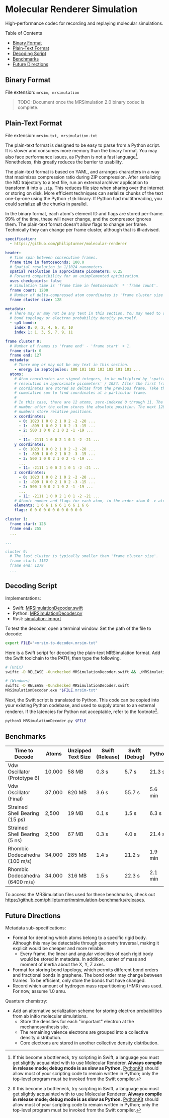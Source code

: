 # Molecular Renderer Simulation

High-performance codec for recording and replaying molecular simulations.

Table of Contents
- [Binary Format](#binary-format)
- [Plain-Text Format](#plain-text-format)
- [Decoding Script](#decoding-script)
- [Benchmarks](#benchmarks)
- [Future Directions](#future-directions)

## Binary Format

File extension: `mrsim, mrsimulation`

> TODO: Document once the MRSimulation 2.0 binary codec is complete.

## Plain-Text Format

File extension: `mrsim-txt, mrsimulation-txt`

The plain-text format is designed to be easy to parse from a Python script. It is slower and consumes more memory than the binary format. You may also face performance issues, as Python is not a fast language[^1]. Nonetheless, this greatly reduces the barrier to usability.

The plain-text format is based on YAML, and arranges characters in a way that maximizes compression ratio during ZIP compression. After serializing the MD trajectory to a text file, run an external archiver application to transform it into a `.zip`. This reduces file size when sharing over the internet or storing on disk. More efficient techniques can serialize chunks of the text one-by-one using the Python `zlib` library. If Python had multithreading, you could serialize all the chunks in parallel.

In the binary format, each atom's element ID and flags are stored per-frame. 99% of the time, these will never change, and the compressor ignores them. The plain-text format doesn't allow flags to change per frame. Technically they can change per frame cluster, although that is ill-advised.

```yml
specification:
  - https://github.com/philipturner/molecular-renderer 

header:
  # Time span between consecutive frames.
  frame time in femtoseconds: 100.0
  # Spatial resolution in 1/1024 nanometers.
  spatial resolution in approximate picometers: 0.25
  # Forward compatibility for an unimplemented optimization.
  uses checkpoints: false
  # Simulation time is 'frame time in femtoseconds' * 'frame count'.
  frame count: 1200
  # Number of delta-compressed atom coordinates is 'frame cluster size' - 1.
  frame cluster size: 128

metadata:
  # There may or may not be any text in this section. You may need to detect
  # bond topology or electron probability density yourself.
  - sp3 bonds:
    index 0: 0, 2, 4, 6, 8, 10
    index 1: 1, 3, 5, 7, 9, 11

frame cluster 0:
  # Number of frames is 'frame end' - 'frame start' + 1.
  frame start: 0
  frame end: 127
  metadata:
    # There may or may not be any text in this section.
    - energy in zeptojoules: 100 101 102 103 102 101 101 ...
  atoms:
    # Atom coordinates are signed integers, to be multiplied by 'spatial
    # resolution in approximate picometers' / 1024. After the first frame,
    # coordinates are stored as deltas from the previous frame. Take the
    # cumulative sum to find coordinates at a particular frame.
    #
    # In this case, there are 12 atoms, zero-indexed 0 through 11. The first
    # number after the colon stores the absolute position. The next 128 - 1
    # numbers store relative positions.
    x coordinates:
      - 0: 1023 1 0 0 2 1 0 2 -2 -20 ...
      - 1: -899 1 0 0 2 1 0 2 -3 -15 ...
      - 2: 500 1 0 0 2 1 0 2 -1 -19 ...
      ...
      - 11: -2111 1 0 0 2 1 0 1 -2 -21 ...
    y coordinates:
      - 0: 1023 1 0 0 2 1 0 2 -2 -20 ...
      - 1: -899 1 0 0 2 1 0 2 -3 -15 ...
      - 2: 500 1 0 0 2 1 0 2 -1 -19 ...
      ...
      - 11: -2111 1 0 0 2 1 0 1 -2 -21 ...
    z coordinates:
      - 0: 1023 1 0 0 2 1 0 2 -2 -20 ...
      - 1: -899 1 0 0 2 1 0 2 -3 -15 ...
      - 2: 500 1 0 0 2 1 0 2 -1 -19 ...
      ...
      - 11: -2111 1 0 0 2 1 0 1 -2 -21 ...
    # Atomic number and flags for each atom, in the order atom 0 -> atom 11.
    elements: 1 6 6 1 6 6 1 6 6 1 6 6
    flags: 0 0 0 0 0 0 0 0 0 0 0 0

cluster 1:
  frame start: 128
  frame end: 255
  ...

...

cluster 9:
  # The last cluster is typically smaller than 'frame cluster size'.
  frame start: 1152
  frame end: 1279
  ...
```

## Decoding Script

Implementations:
- Swift: [MRSimulationDecoder.swift](./Scripts/MRSimulationDecoder.swift)
- Python: [MRSimulationDecoder.py](./Scripts/MRSimulationDecoder.py)
- Rust: [simulation-import](../Sources/SimulationImport)

To test the decoder, open a terminal window. Set the path of the file to decode:

```bash
export FILE="<mrsim-to-decode>.mrsim-txt"
```

Here is a Swift script for decoding the plain-text MRSimulation format. Add the Swift toolchain to the PATH, then type the following.

```bash
# (Unix)
swiftc -D RELEASE -Ounchecked MRSimulationDecoder.swift && ./MRSimulationDecoder "$FILE" && rm ./MRSimulationDecoder

# (Windows)
swiftc -D RELEASE -Ounchecked MRSimulationDecoder.swift
MRSimulationDecoder.exe "$FILE.mrsim-txt"
```

Next, the Swift script is translated to Python. This code can be copied into your existing Python codebase, and used to supply atoms to an external renderer. If the latencies for Python not acceptable, refer to the footnote[^1].

```bash
python3 MRSimulationDecoder.py $FILE
```

## Benchmarks

| Time to Decode | Atoms | Unzipped Text Size      | Swift (Release) | Swift (Debug) | Python |
| ------------------------------ | ------ | ------ | ------ | ------ | ------- |
| Vdw Oscillator (Prototype 6)   | 10,000 | 58 MB  | 0.3 s  | 5.7 s  | 21.3 s  |
| Vdw Oscillator (Final)         | 37,000 | 820 MB | 3.6 s  | 55.7 s | 5.6 min |
| Strained Shell Bearing (15 ps) | 2,500  | 19 MB  | 0.1 s  | 1.5 s  | 6.3 s   |
| Strained Shell Bearing (5 ns)  | 2,500  | 67 MB  | 0.3 s  | 4.0 s  | 21.4 s  |
| Rhombic Dodecahedra (100 m/s)  | 34,000 | 285 MB | 1.4 s  | 21.2 s | 1.9 min |
| Rhombic Dodecahedra (6400 m/s) | 34,000 | 316 MB | 1.5 s  | 22.3 s | 2.1 min |

To access the MRSimulation files used for these benchmarks, check out https://github.com/philipturner/mrsimulation-benchmarks/releases.

## Future Directions

Metadata sub-specifications:
- Format for denoting which atoms belong to a specific rigid body. Although this may be detectable through geometry traversal, making it explicit would be cheaper and more reliable.
  - Every frame, the linear and angular velocities of each rigid body would be stored in metadata. In addition, center of mass and moment of inertia about the X, Y, Z axes.
- Format for storing bond topology, which permits different bond orders and fractional bonds in graphene. The bond order may change between frames. To be efficient, only store the bonds that have changed.
- Record which amount of hydrogen mass repartitioning (HMR) was used. For now, assume 1.0 amu.

Quantum chemistry:
- Add an alternative serialization scheme for storing electron probabilities from ab initio molecular simulations.
  - Store the densities for each "important" electron at the mechanosynthesis site.
  - The remaining valence electrons are grouped into a collective density distribution.
  - Core electrons are stored in another collective density distribution.

[^1]: If this become a bottleneck, try scripting in Swift, a language you must get slightly acquainted with to use Molecular Renderer. <b>Always compile in release mode; debug mode is as slow as Python.</b> [PythonKit](https://github.com/pvieito/PythonKit) should allow most of your scripting code to remain written in Python; only the top-level program must be invoked from the Swift compiler.
